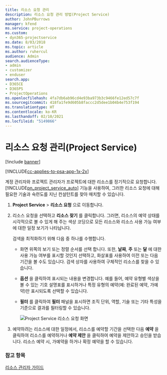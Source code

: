 ```yaml
---
title: 리소스 요청 관리
description: 리소스 요청 관리 방법(Project Service)
author: JohnPBurrows
manager: kfend
ms.service: project-operations
ms.custom:
- dyn365-projectservice
ms.date: 8/03/2018
ms.topic: article
ms.author: ruhercul
audience: Admin
search.audienceType:
- admin
- customizer
- enduser
search.app:
- D365CE
- D365PS
- ProjectOperations
ms.openlocfilehash: 4fa7db6ab96cd4e93ba973b3c9466fe12ed57c7f
ms.sourcegitcommit: 418fa1fe9d605b8faccc2d5dee1b04b4e753f194
ms.translationtype: HT
ms.contentlocale: ko-KR
ms.lasthandoff: 02/10/2021
ms.locfileid: "5149866"
---
```

# <a name="manage-resource-requests-project-service"></a>리소스 요청 관리(Project Service)

[!include [banner](../includes/psa-now-project-operations.md)]

[!INCLUDE[cc-applies-to-psa-app-1x-2x](../includes/cc-applies-to-psa-app-1x-2x.md)]

계정 관리자와 프로젝트 관리자가 프로젝트에 대한 리소스를 정기적으로 요청합니다. [!INCLUDE[pn_project_service_auto](../includes/pn-project-service-auto.md)] 기능을 사용하여, 그러한 리소스 요청에 대해 필요한 기술과 숙련도를 지닌 컨설턴트를 찾아 매치할 수 있습니다.  
  
1. **Project Service** > **리소스 요청** 으로 이동합니다.  
  
2. 리소스 요청을 선택하고 **리소스 찾기** 를 클릭합니다. 그러면, 리소스의 예약 상태를 시각적으로 볼 수 있게 해 주는 색상 코딩으로 모든 리소스와 리소스 사용 가능 여부에 대한 일정 보기가 나타납니다.  
  
    검색을 최적화하기 위해 다음 중 하나를 수행합니다.  
  
   -   화면 위쪽의 보기 또는 정렬 순서를 선택 합니다. 또한, **날짜**, **주** 또는 **달** 에 대한 사용 가능 여부를 표시할 것인지 선택하고, 화살표를 사용하여 이전 또는 다음 기간을 볼 수도 있습니다. 검색 상자를 사용하여 구체적인 리소스를 찾을 수 있습니다.  
  
   -   **옵션** 을 클릭하여 표시되는 내용을 변경합니다. 예를 들어, 예약 유형별 색상을 볼 수 있는 기호 설명표를 표시하거나 특정 유형의 예약(예: 완료된 예약, 가예약)만 표시되도록 선택할 수 있습니다.  
  
   -   **필터** 를 클릭하여 **필터** 패널을 표시하면 조직 단위, 역할, 기술 또는 기타 특성을 기준으로 결과를 필터링할 수 있습니다.  
  
       ![Project Service 리소스 요청 화면](../psa/media/project-service-resource-request-screen.png "Project Service 리소스 요청 화면")  
  
3. 예약하려는 리소스에 대한 일정에서, 리소스를 예약할 기간을 선택한 다음 **예약** 을 클릭하여 리소스를 예약하거나 **예약 제안** 을 클릭하여 예약을 제안하고 승인을 받습니다. 리소스 예약 시, 가예약을 하거나 확정 예약을 할 수 있습니다.  
  
### <a name="see-also"></a>참고 항목  
 [리소스 관리자 가이드](../psa/resource-manager-guide.md)
